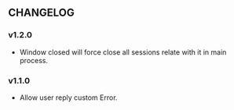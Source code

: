 ## CHANGELOG

### v1.2.0

  - Window closed will force close all sessions relate with it in main process.

### v1.1.0

  - Allow user reply custom Error.
